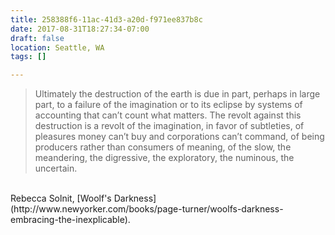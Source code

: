```yaml
---
title: 258388f6-11ac-41d3-a20d-f971ee837b8c
date: 2017-08-31T18:27:34-07:00
draft: false
location: Seattle, WA
tags: []

---
```




> Ultimately the destruction of the earth is due in part, perhaps in
large part, to a failure of the imagination or to its eclipse by systems of
accounting that can’t count what matters. The revolt against this destruction
is a revolt of the imagination, in favor of subtleties, of pleasures money
can’t buy and corporations can’t command, of being producers rather than
consumers of meaning, of the slow, the meandering, the digressive, the
exploratory, the numinous, the uncertain.

<br>
Rebecca Solnit, [Woolf's Darkness](http://www.newyorker.com/books/page-turner/woolfs-darkness-embracing-the-inexplicable).


